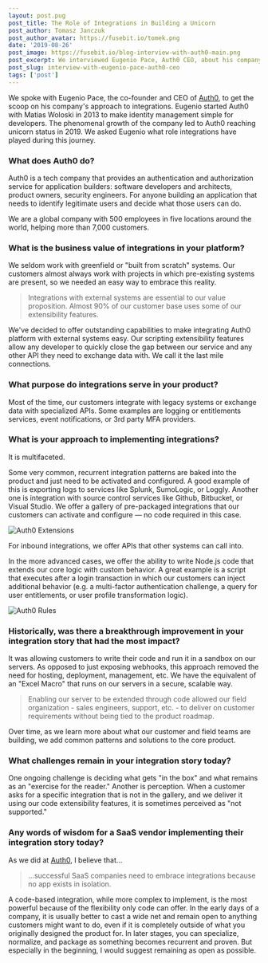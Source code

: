 ```yaml
---
layout: post.pug
post_title: The Role of Integrations in Building a Unicorn
post_author: Tomasz Janczuk
post_author_avatar: https://fusebit.io/tomek.png
date: '2019-08-26'
post_image: https://fusebit.io/blog-interview-with-auth0-main.png
post_excerpt: We interviewed Eugenio Pace, Auth0 CEO, about his company's approach to integrations. Get a glimpse into what makes a recent unicorn tick, what worked well, and what is yet to work better.
post_slug: interview-with-eugenio-pace-auth0-ceo
tags: ['post']
---
```


We spoke with Eugenio Pace, the co-founder and CEO of [Auth0](https://auth0.com/), to get the scoop on his company's approach to integrations. Eugenio started Auth0 with Matias Woloski in 2013 to make identity management simple for developers. The phenomenal growth of the company led to Auth0 reaching unicorn status in 2019. We asked Eugenio what role integrations have played during this journey.

### What does Auth0 do?

Auth0 is a tech company that provides an authentication and authorization service for application builders: software developers and architects, product owners, security engineers. For anyone building an application that needs to identify legitimate users and decide what those users can do.

We are a global company with 500 employees in five locations around the world, helping more than 7,000 customers.

### What is the business value of integrations in your platform?

We seldom work with greenfield or "built from scratch" systems. Our customers almost always work with projects in which pre-existing systems are present, so we needed an easy way to embrace this reality.

> Integrations with external systems are essential to our value proposition. Almost 90% of our customer base uses some of our extensibility features.

We've decided to offer outstanding capabilities to make integrating Auth0 platform with external systems easy. Our scripting extensibility features allow any developer to quickly close the gap between our service and any other API they need to exchange data with. We call it the last mile connections.

### What purpose do integrations serve in your product?

Most of the time, our customers integrate with legacy systems or exchange data with specialized APIs. Some examples are logging or entitlements services, event notifications, or 3rd party MFA providers.

### What is your approach to implementing integrations?

It is multifaceted.

Some very common, recurrent integration patterns are baked into the product and just need to be activated and configured. A good example of this is exporting logs to services like Splunk, SumoLogic, or Loggly. Another one is integration with source control services like Github, Bitbucket, or Visual Studio. We offer a gallery of pre-packaged integrations that our customers can activate and configure — no code required in this case.

![Auth0 Extensions](https://fusebit.io/blog-interview-auth0-extensions.png 'Auth0 Extensions')

For inbound integrations, we offer APIs that other systems can call into.

In the more advanced cases, we offer the ability to write Node.js code that extends our core logic with custom behavior. A great example is a script that executes after a login transaction in which our customers can inject additional behavior (e.g. a multi-factor authentication challenge, a query for user entitlements, or user profile transformation logic).

![Auth0 Rules](https://fusebit.io/blog-interview-auth0-rules.png 'Auth0 Rules')

### Historically, was there a breakthrough improvement in your integration story that had the most impact?

It was allowing customers to write their code and run it in a sandbox on our servers. As opposed to just exposing webhooks, this approach removed the need for hosting, deployment, management, etc. We have the equivalent of an "Excel Macro" that runs on our servers in a secure, scalable way.

> Enabling our server to be extended through code allowed our field organization - sales engineers, support, etc. - to deliver on customer requirements without being tied to the product roadmap.

Over time, as we learn more about what our customer and field teams are building, we add common patterns and solutions to the core product.

### What challenges remain in your integration story today?

One ongoing challenge is deciding what gets "in the box" and what remains as an "exercise for the reader." Another is perception. When a customer asks for a specific integration that is not in the gallery, and we deliver it using our code extensibility features, it is sometimes perceived as "not supported."

### Any words of wisdom for a SaaS vendor implementing their integration story today?

As we did at [Auth0](https://auth0.com/), I believe that...

> ...successful SaaS companies need to embrace integrations because no app exists in isolation.

A code-based integration, while more complex to implement, is the most powerful because of the flexibility only code can offer. In the early days of a company, it is usually better to cast a wide net and remain open to anything customers might want to do, even if it is completely outside of what you originally designed the product for. In later stages, you can specialize, normalize, and package as something becomes recurrent and proven. But especially in the beginning, I would suggest remaining as open as possible.
